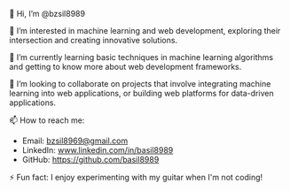 👋 Hi, I’m @bzsil8989

👀 I’m interested in machine learning and web development, exploring their intersection and creating innovative solutions.

🌱 I’m currently learning basic techniques in machine learning algorithms and getting to know more about  web development frameworks.

💞️ I’m looking to collaborate on projects that involve integrating machine learning into web applications, or building web platforms for data-driven applications.

📫 How to reach me:
   - Email: bzsil8969@gmail.com
   - LinkedIn: www.linkedin.com/in/basil8989
   - GitHub: https://github.com/basil8989

⚡ Fun fact: I enjoy experimenting with my guitar  when I'm not coding!
